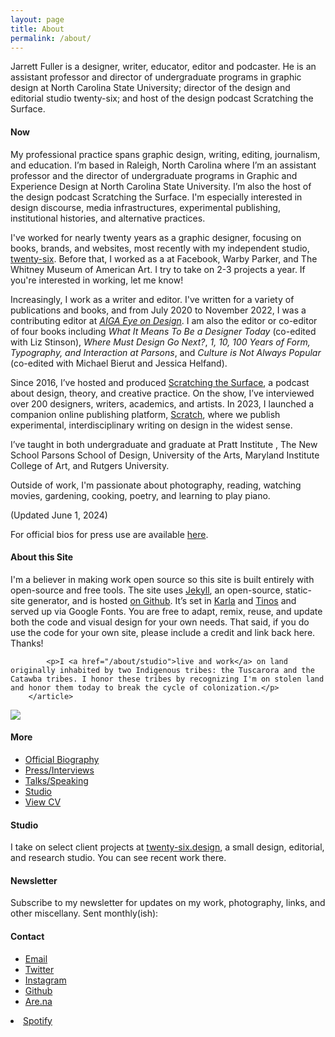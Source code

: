 ```yaml
---
layout: page
title: About
permalink: /about/
---
```


<div class="about-intro"><p>Jarrett Fuller is a designer, writer, educator, editor and podcaster. He is an assistant professor and director of undergraduate programs in graphic design at North Carolina State University; director of the design and editorial studio twenty-six; and host of the design podcast Scratching the Surface. </p></div>

<div class="profile">
<div class="text">

<!--
<div class="profile_section">
<h4>Short Biography (100 words)</h4>
<article><p>Jarrett Fuller is a designer, writer, educator, editor and podcaster. He is an assistant professor of graphic design at North Carolina State University; contributing editor at AIGA Eye On Design; director of twenty-six, a multidisciplinary design and editorial studio; and hosts the design podcast Scratching the Surface. He previously worked as a designer at Facebook, Warby Parker, and The Whitney Museum of American Art. He received his BFA in graphic design from Kutztown University and his MFA in graphic design and critical studies from Maryland Institute College of Art.</p>
</article>
</div>
-->

<div class="profile_section">
<h4>Now</h4>
<article><p>My professional practice spans graphic design, writing, editing, journalism, and education. I’m based in Raleigh, North Carolina where I’m an assistant professor and the director of undergraduate programs in Graphic and Experience Design at North Carolina State University. I’m also the host of the design podcast Scratching the Surface. I'm especially interested in design discourse, media infrastructures, experimental publishing, institutional histories, and alternative practices.</p>

<p>I've worked for nearly twenty years as a graphic designer, focusing on books, brands, and websites, most recently with my independent studio, <a href="http://www.twenty-six.design">twenty-six</a>. Before that, I worked as a at Facebook, Warby Parker, and The Whitney Museum of American Art. I try to take on 2-3 projects a year. If you're interested in working, let me know! </p>

<p>Increasingly, I work as a writer and editor. I've written for a variety of publications and books, and from July 2020 to November 2022, I was a contributing editor at <a href="http://eyeondesign.aiga.org"><i>AIGA Eye on Design</i></a>. I am also the editor or co-editor of four books including <i>What It Means To Be a Designer Today</i> (co-edited with Liz Stinson), <i>Where Must Design Go Next?</i>,  <i>1, 10, 100 Years of Form, Typography, and Interaction at Parsons</i>, and <i>Culture is Not Always Popular</i> (co-edited with Michael Bierut and Jessica Helfand). </p>

<p>Since 2016, I’ve hosted and produced <a href="http://www.scratchingthesurface.fm">Scratching the Surface</a>, a podcast about design, theory, and creative practice. On the show, I’ve interviewed over 200 designers, writers, academics, and artists. In 2023, I launched a companion online publishing platform, <a href="http://www.scratchingthesurface.fm/stories">Scratch</a>, where we publish experimental, interdisciplinary writing on design in the widest sense.</p>

<p>I’ve taught in both undergraduate and graduate at Pratt Institute , The New School Parsons School of Design, University of the Arts, Maryland Institute College of Art, and Rutgers University.</p>

<p>Outside of work, I'm passionate about photography, reading, watching movies, gardening, cooking, poetry, and learning to play piano.</p>

<p>(Updated June 1, 2024)</p>

<p> For official bios for press use are available <a href="/about/bios">here</a>.</p>
</article>
</div>

<div class="profile_section">
    <h4>About this Site</h4>
        <article>
            <p>I'm a believer in making work open source so this site is built entirely with open-source and free tools. The site uses <a href="https://jekyllrb.com">Jekyll</a>, an open-source, static-site generator, and is hosted <a href="https://github.com/jarrettfuller/jarrettfuller.github.io">on Github</a>. It’s set in <a href="https://fonts.google.com/specimen/Karla">Karla</a> and <a href="https://fonts.google.com/specimen/Tinos">Tinos</a> and served up via Google Fonts. You are free to adapt, remix, reuse, and update both the code and visual design for your own needs. That said, if you do use the code for your own site, please include a credit and link back here. Thanks!</p>

            <p>I <a href="/about/studio">live and work</a> on land originally inhabited by two Indigenous tribes: the Tuscarora and the Catawba tribes. I honor these tribes by recognizing I'm on stolen land and honor them today to break the cycle of colonization.</p>
        </article>
</div>

</div>

<sidebar>
        <img src="/images/jf-portrait-2019.jpg" class="portrait">

<h4>More</h4>
         <p><ul>
            <li><a href="/about/bios">Official Biography</a></li>
        <li><a href="/about/press">Press/Interviews</a></li>
            <li><a href="/about/talks">Talks/Speaking</a></li>
                <li><a href="/about/studio">Studio</a></li>
            <li><a href="https://docs.google.com/document/d/1ZYmCwEPwgzn7XtCpVJmmxTG15Z5Ws38lkGUUVfoHmPo/edit?usp=sharing">View CV</a></li>
                    </ul>
                </p>

<h4>Studio</h4>
                <p>I take on select client projects at <a href="http://twenty-six.design">twenty-six.design</a>, a small design, editorial, and research studio. You can see recent work there.
                    </p>

<h4>Newsletter</h4>
<p>Subscribe to my newsletter for updates on my work, photography, links, and other miscellany. Sent monthly(ish):</p>

<div id="custom-substack-embed"></div>

<script>
  window.CustomSubstackWidget = {
    substackUrl: "jarrettfuller.substack.com",
    placeholder: "example@gmail.com",
    buttonText: "Subscribe",
    theme: "custom",
    colors: {
      primary: "#000000",
      input: "#FFFFFF",
      email: "#000000",
      text: "#FFFFFF",
    }
  };
</script>
<script src="https://substackapi.com/widget.js" async></script>



<!--
<form
  action="https://buttondown.email/api/emails/embed-subscribe/jarrettfuller"
  method="post"
  target="popupwindow"
  onsubmit="window.open('https://buttondown.email/jarrettfuller', 'popupwindow')"
  class="embeddable-buttondown-form"
>
  <input type="email" name="email" id="bd-email">
  <input type="hidden" value="1" name="embed">
  <input type="submit" value="Subscribe">
  <p>
  </p>
</form>
-->


<h4>Contact</h4>
        <p><ul>
            <li><a href="mailto:jarrettfuller@gmail.com">Email</a></li>
            <li><a href="http://www.twitter.com/jarrettfuller">Twitter</a></li>
            <li><a href="http://www.instagram.com/jarrettfuller">Instagram</a></li>
            <li><a href="https://github.com/jarrettfuller">Github</a></li><li><a href="https://are.na/jarrett-fuller">Are.na</a></li></ul>
<!--                                        <li><a href="https://www.flickr.com/photos/jarrettfuller/">Flickr</a></li>-->
            <li><a href="https://open.spotify.com/user/jarrettfuller">Spotify</a></li>
                    </p>


</sidebar>
</div>
